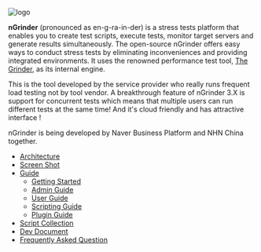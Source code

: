 ![logo](http://www.cubrid.org/files/attach/images/379199/651/379/ngrinder_logo.png)

**nGrinder** (pronounced as en-g-ra-in-der) is a stress tests platform that enables you to create test scripts, execute tests, monitor target servers and generate results simultaneously. The open-source nGrinder offers easy ways to conduct stress tests by eliminating inconveniences and providing integrated environments. It uses the renowned performance test tool, [The Grinder](http://grinder.sourceforge.net/), as its internal engine.

This is the tool developed by the service provider who really runs frequent load testing not by tool vendor. A breakthrough feature of nGrinder 3.X is support for concurrent tests which means that multiple users can run different tests at the same time! And it's cloud friendly and has attractive interface !

nGrinder is being developed by Naver Business Platform and NHN China together.

- [Architecture](https://github.com/naver/ngrinder/wiki/Architecture)
- [Screen Shot](https://github.com/naver/ngrinder/wiki/Screen-Shot)
- [Guide](https://github.com/naver/ngrinder/wiki/Guide)
    - [Getting Started](https://github.com/naver/ngrinder/wiki/getting-started)
    - [Admin Guide](https://github.com/naver/ngrinder/wiki/admin-guide)
    - [User Guide](https://github.com/naver/ngrinder/wiki/user-guide)
    - [Scripting Guide](https://github.com/naver/ngrinder/wiki/scripting-guide)
    - [Plugin Guide](https://github.com/naver/ngrinder/wiki/how-to-develop-plugin)
- [Script Collection](https://github.com/naver/ngrinder/wiki/Script-Collection)
- [Dev Document](https://github.com/naver/ngrinder/wiki/Dev-Document)
- [Frequently Asked Question](https://github.com/naver/ngrinder/wiki/Frequently-Asked-Question)